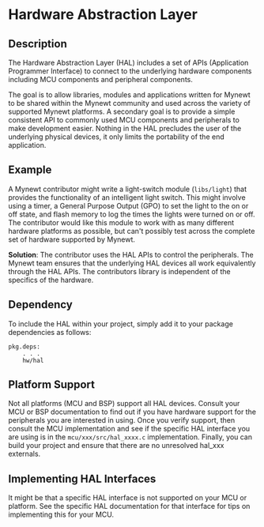 # Hardware Abstraction Layer

## Description

The Hardware Abstraction Layer (HAL) includes a set of APIs 
(Application Programmer Interface) to connect to 
the underlying hardware components including MCU components and peripheral
components.

The goal is to allow libraries, modules and applications written for Mynewt to 
be shared within the Mynewt community and used across the variety of supported
Mynewt platforms. A secondary goal is to provide a simple consistent API 
to commonly used MCU components and peripherals to make development easier.
Nothing in the HAL precludes the user of the underlying physical devices,
it only limits the portability of the end application.

## Example

A Mynewt contributor might write a light-switch 
module (`libs/light`) that provides the functionality of an intelligent light 
switch.  This might involve using a timer, a General Purpose Output (GPO) 
to set the light to the on or off state, and flash memory to log the times the 
lights were turned on or off.  The contributor would like this module to 
work with as many different hardware platforms as possible, but can't 
possibly test across the complete set of hardware supported by Mynewt.

**Solution**:  The contributor uses the HAL APIs to control the peripherals.
The Mynewt team ensures that the underlying HAL devices all work equivalently
through the HAL APIs. The contributors library is independent of the specifics
of the hardware.  

## Dependency

To include the HAL within your project,  simply add it to your package
dependencies as follows:

```no-highlight
pkg.deps: 
    . . .
    hw/hal
```

## Platform Support

Not all platforms (MCU and BSP) support all HAL devices. Consult your MCU
or BSP documentation to find out if you have hardware support for the 
peripherals you are interested in using.  Once you verify support, then
consult the MCU implementation and see if the specific HAL interface you are
using is in the `mcu/xxx/src/hal_xxxx.c` implementation.  Finally, you 
can build your project and ensure that there are no unresolved hal_xxx 
externals.

## Implementing HAL Interfaces

It might be that a specific HAL interface is not supported on your MCU or
platform.  See the specific HAL documentation for that interface for tips
on implementing this for your MCU.
